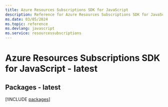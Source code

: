 ```yaml
---
title: Azure Resources Subscriptions SDK for JavaScript
description: Reference for Azure Resources Subscriptions SDK for JavaScript
ms.date: 03/05/2024
ms.topic: reference
ms.devlang: javascript
ms.service: resourcessubscriptions
---
```

# Azure Resources Subscriptions SDK for JavaScript - latest
## Packages - latest
[!INCLUDE [packages](resources-subscriptions-index.md)]